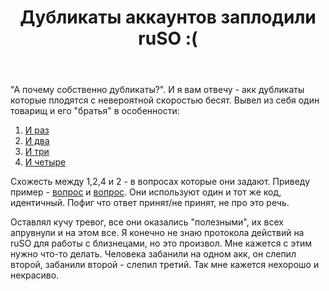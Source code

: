 ﻿---
title: "Дубликаты аккаунтов заплодили ruSO :("
se.owner.user_id: 238742
se.owner.display_name: "Andrew"
se.owner.link: "https://ru.meta.stackoverflow.com/users/238742/andrew"
se.link: "https://ru.meta.stackoverflow.com/questions/12118/%d0%94%d1%83%d0%b1%d0%bb%d0%b8%d0%ba%d0%b0%d1%82%d1%8b-%d0%b0%d0%ba%d0%ba%d0%b0%d1%83%d0%bd%d1%82%d0%be%d0%b2-%d0%b7%d0%b0%d0%bf%d0%bb%d0%be%d0%b4%d0%b8%d0%bb%d0%b8-ruso"
se.question_id: 12118
se.post_type: question
---
<p>&quot;А почему собственно дубликаты?&quot;. И я вам отвечу - акк дубликаты которые плодятся с невероятной скоростью бесят. Вывел из себя один товарищ и его &quot;братья&quot; в особенности:</p>
<ol>
<li><a href="https://ru.stackoverflow.com/users/514769/semenovnikolu">И раз</a></li>
<li><a href="https://ru.stackoverflow.com/users/515715/%D0%98%D0%B2%D0%B0%D0%BD-%D0%9F%D0%B5%D1%82%D1%80%D0%BE%D0%B2">И два</a></li>
<li><a href="https://ru.stackoverflow.com/users/373855/semenov-nilolay">И три</a></li>
<li><a href="https://ru.stackoverflow.com/users/268630/nikolay-semenov">И четыре</a></li>
</ol>
<p>Схожесть между 1,2,4 и 2 - в вопросах которые они задают. Приведу пример - <a href="https://ru.stackoverflow.com/questions/1442916/view-onclicklistener-%D0%BD%D0%B5-%D0%B2%D0%B8%D0%B4%D0%B8%D1%82-%D1%82%D0%B0%D0%B1%D0%B0-%D0%BF%D0%BE-%D0%BA%D0%BD%D0%BE%D0%BF%D0%BA%D0%B5">вопрос</a> и <a href="https://ru.stackoverflow.com/questions/1443037/%D0%9D%D0%B5-%D0%BF%D0%BE%D0%BB%D1%83%D1%87%D0%B0%D0%B5%D1%82%D1%81%D1%8F-%D0%B2%D1%8B%D0%BF%D0%BE%D0%BB%D0%BD%D0%B8%D1%82%D1%8C-%D1%81%D0%BE%D1%80%D1%82%D0%B8%D1%80%D0%BE%D0%B2%D0%BA%D1%83-%D1%82%D0%B0%D0%B1%D0%BB%D0%B8%D1%86%D1%8B-%D0%B1%D0%B0%D0%B7%D1%8B-%D0%B4%D0%B0%D0%BD%D0%BD%D1%8B%D1%85-room">вопрос</a>. Они используют один и тот же код, идентичный. Пофиг что ответ принят/не принят, не про это речь.</p>
<p>Оставлял кучу тревог, все они оказались &quot;полезными&quot;, их всех апрувнули и на этом все. Я конечно не знаю протокола действий на ruSO для работы с близнецами, но это произвол. Мне кажется с этим нужно что-то делать. Человека забанили на одном акк, он слепил второй, забанили второй - слепил третий. Так мне кажется нехорошо и некрасиво.</p>
